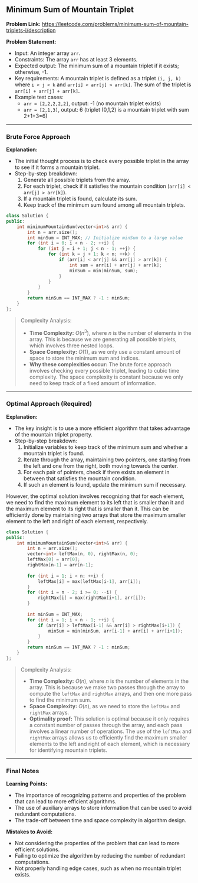 ## Minimum Sum of Mountain Triplet
**Problem Link:** https://leetcode.com/problems/minimum-sum-of-mountain-triplets-i/description

**Problem Statement:**
- Input: An integer array `arr`.
- Constraints: The array `arr` has at least 3 elements.
- Expected output: The minimum sum of a mountain triplet if it exists; otherwise, -1.
- Key requirements: A mountain triplet is defined as a triplet `(i, j, k)` where `i < j < k` and `arr[i] < arr[j] > arr[k]`. The sum of the triplet is `arr[i] + arr[j] + arr[k]`.
- Example test cases:
  - `arr = [2,2,2,2,2]`, output: -1 (no mountain triplet exists)
  - `arr = [2,1,3]`, output: 6 (triplet (0,1,2) is a mountain triplet with sum 2+1+3=6)

---

### Brute Force Approach
**Explanation:**
- The initial thought process is to check every possible triplet in the array to see if it forms a mountain triplet.
- Step-by-step breakdown:
  1. Generate all possible triplets from the array.
  2. For each triplet, check if it satisfies the mountain condition (`arr[i] < arr[j] > arr[k]`).
  3. If a mountain triplet is found, calculate its sum.
  4. Keep track of the minimum sum found among all mountain triplets.

```cpp
class Solution {
public:
    int minimumMountainSum(vector<int>& arr) {
        int n = arr.size();
        int minSum = INT_MAX; // Initialize minSum to a large value
        for (int i = 0; i < n - 2; ++i) {
            for (int j = i + 1; j < n - 1; ++j) {
                for (int k = j + 1; k < n; ++k) {
                    if (arr[i] < arr[j] && arr[j] > arr[k]) {
                        int sum = arr[i] + arr[j] + arr[k];
                        minSum = min(minSum, sum);
                    }
                }
            }
        }
        return minSum == INT_MAX ? -1 : minSum;
    }
};
```

> Complexity Analysis:
> - **Time Complexity:** $O(n^3)$, where $n$ is the number of elements in the array. This is because we are generating all possible triplets, which involves three nested loops.
> - **Space Complexity:** $O(1)$, as we only use a constant amount of space to store the minimum sum and indices.
> - **Why these complexities occur:** The brute force approach involves checking every possible triplet, leading to cubic time complexity. The space complexity is constant because we only need to keep track of a fixed amount of information.

---

### Optimal Approach (Required)
**Explanation:**
- The key insight is to use a more efficient algorithm that takes advantage of the mountain triplet property.
- Step-by-step breakdown:
  1. Initialize variables to keep track of the minimum sum and whether a mountain triplet is found.
  2. Iterate through the array, maintaining two pointers, one starting from the left and one from the right, both moving towards the center.
  3. For each pair of pointers, check if there exists an element in between that satisfies the mountain condition.
  4. If such an element is found, update the minimum sum if necessary.

However, the optimal solution involves recognizing that for each element, we need to find the maximum element to its left that is smaller than it and the maximum element to its right that is smaller than it. This can be efficiently done by maintaining two arrays that store the maximum smaller element to the left and right of each element, respectively.

```cpp
class Solution {
public:
    int minimumMountainSum(vector<int>& arr) {
        int n = arr.size();
        vector<int> leftMax(n, 0), rightMax(n, 0);
        leftMax[0] = arr[0];
        rightMax[n-1] = arr[n-1];
        
        for (int i = 1; i < n; ++i) {
            leftMax[i] = max(leftMax[i-1], arr[i]);
        }
        for (int i = n - 2; i >= 0; --i) {
            rightMax[i] = max(rightMax[i+1], arr[i]);
        }
        
        int minSum = INT_MAX;
        for (int i = 1; i < n - 1; ++i) {
            if (arr[i] > leftMax[i-1] && arr[i] > rightMax[i+1]) {
                minSum = min(minSum, arr[i-1] + arr[i] + arr[i+1]);
            }
        }
        return minSum == INT_MAX ? -1 : minSum;
    }
};
```

> Complexity Analysis:
> - **Time Complexity:** $O(n)$, where $n$ is the number of elements in the array. This is because we make two passes through the array to compute the `leftMax` and `rightMax` arrays, and then one more pass to find the minimum sum.
> - **Space Complexity:** $O(n)$, as we need to store the `leftMax` and `rightMax` arrays.
> - **Optimality proof:** This solution is optimal because it only requires a constant number of passes through the array, and each pass involves a linear number of operations. The use of the `leftMax` and `rightMax` arrays allows us to efficiently find the maximum smaller elements to the left and right of each element, which is necessary for identifying mountain triplets.

---

### Final Notes

**Learning Points:**
- The importance of recognizing patterns and properties of the problem that can lead to more efficient algorithms.
- The use of auxiliary arrays to store information that can be used to avoid redundant computations.
- The trade-off between time and space complexity in algorithm design.

**Mistakes to Avoid:**
- Not considering the properties of the problem that can lead to more efficient solutions.
- Failing to optimize the algorithm by reducing the number of redundant computations.
- Not properly handling edge cases, such as when no mountain triplet exists.